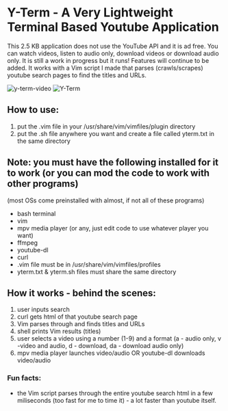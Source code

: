 # Y-Term - A Very Lightweight Terminal Based Youtube Application

This 2.5 KB application does not use the YouTube API and it is ad free.
You can watch videos, listen to audio only, download videos or download audio only.
It is still a work in progress but it runs! Features will continue to be added. 
It works with a Vim script I made that parses (crawls/scrapes) youtube search pages to find the titles and URLs. 

![y-term-video](https://user-images.githubusercontent.com/64742558/80991611-e8312a80-8dfd-11ea-88b1-49fa4d0249df.png)
![Y-Term](https://user-images.githubusercontent.com/64742558/80991604-e6fffd80-8dfd-11ea-9eef-3bb04e94441b.png)

## How to use: 
1) put the .vim file in your /usr/share/vim/vimfiles/plugin directory 
2) put the .sh file anywhere you want and create a file called yterm.txt in the same directory 

## Note: you must have the following installed for it to work (or you can mod the code to work with other programs)
(most OSs come preinstalled with almost, if not all of these programs)
- bash terminal
- vim
- mpv media player (or any, just edit code to use whatever player you want)
- ffmpeg
- youtube-dl
- curl
- .vim file must be in /usr/share/vim/vimfiles/profiles
- yterm.txt & yterm.sh files must share the same directory 

## How it works - behind the scenes: 
1) user inputs search
2) curl gets html of that youtube search page 
3) Vim parses through and finds titles and URLs 
4) shell prints Vim results (titles)
5) user selects a video using a number (1-9) and a format (a - audio only, v -video and audio, d - download, da - download audio only)
6) mpv media player launches video/audio OR youtube-dl downloads video/audio

### Fun facts: 
- the Vim script parses through the entire youtube search html in a few miliseconds (too fast for me to time it) - a lot faster than youtube itself.
